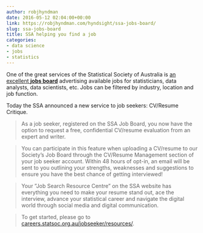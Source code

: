 ```yaml
---
author: robjhyndman
date: 2016-05-12 02:04:00+00:00
link: https://robjhyndman.com/hyndsight/ssa-jobs-board/
slug: ssa-jobs-board
title: SSA helping you find a job
categories:
- data science
- jobs
- statistics
---
```


One of the great services of the Statistical Society of Australia is [an excellent **jobs board**](http://careers.statsoc.org.au) advertising available jobs for statisticians, data analysts, data scientists, etc. Jobs can be filtered by industry, location and job function.

Today the SSA announced a new service to job seekers: CV/Resume Critique.<!-- more -->


>As a job seeker, registered on the SSA Job Board, you now have the option to request a free, confidential CV/resume evaluation from an expert and writer.

>You can participate in this feature when uploading a CV/resume to our Society’s Job Board through the CV/Resume Management section of your job seeker account. Within 48 hours of opt-in, an email will be sent to you outlining your strengths, weaknesses and suggestions to ensure you have the best chance of getting interviewed!

>Your ”Job Search Resource Centre” on the SSA website has everything you need to make your resume stand out, ace the interview, advance your statistical career and navigate the digital world through social media and digital communication.

>To get started, please go to [careers.statsoc.org.au/jobseeker/resources/](http://careers.statsoc.org.au/jobseeker/resources/).
